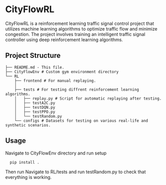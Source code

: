 # CityFlowRL

CityFlowRL is a reinforcement learning traffic signal control project that utilizes machine learning algorithms to optimize traffic flow and minimize congestion. The project involves training an intelligent traffic signal controller using deep reinforcement learning algorithms.


## Project Structure

```
├── README.md - This file.
├── CityFlowEnv # Custom gym environment directory
└── RL
    ├── frontend # For manual replaying.
    │
    ├── tests # For testing diffrent reinforcement learning algorithms.
    │   ├── replay.py # Script for automatic replaying after testing.
    │   ├── testA2C.py
    │   ├── testDQN.py
    │   ├── testPPO.py
    │   └── testRandom.py
    └── configs # Datasets for testing on various real-life and synthetic scenarios.
```

## Usage

Navigate to CityFlowEnv directory and run setup

```bash
  pip install .
```

Then run Navigate to RL/tests and run testRandom.py to check that everything is working.
